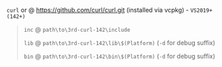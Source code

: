 `curl` or @ https://github.com/curl/curl.git (installed via vcpkg) - `VS2019+ (142+)`

> `inc` @ `path\to\3rd-curl-142\include`
>
> `lib` @ `path\to\3rd-curl-142\lib\$(Platform)` (`-d` for debug suffix)
>
> `bin` @ `path\to\3rd-curl-142\bin\$(Platform)` (`-d` for debug suffix)